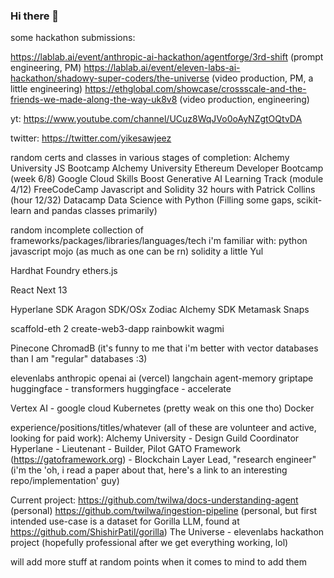 ### Hi there 👋

some hackathon submissions:

https://lablab.ai/event/anthropic-ai-hackathon/agentforge/3rd-shift (prompt engineering, PM)
https://lablab.ai/event/eleven-labs-ai-hackathon/shadowy-super-coders/the-universe (video production, PM, a little engineering)
https://ethglobal.com/showcase/crossscale-and-the-friends-we-made-along-the-way-uk8v8 (video production, engineering)

yt:
https://www.youtube.com/channel/UCuz8WqJVo0oAyNZgtOQtvDA

twitter:
https://twitter.com/yikesawjeez

random certs and classes in various stages of completion:
Alchemy University JS Bootcamp
Alchemy University Ethereum Developer Bootcamp (week 6/8)
Google Cloud Skills Boost Generative AI Learning Track (module 4/12)
FreeCodeCamp Javascript and Solidity 32 hours with Patrick Collins (hour 12/32)
Datacamp Data Science with Python (Filling some gaps, scikit-learn and pandas classes primarily)

random incomplete collection of frameworks/packages/libraries/languages/tech i'm familiar with:
python
javascript
mojo (as much as one can be rn)
solidity
a little Yul

Hardhat
Foundry
ethers.js

React
Next 13

Hyperlane SDK
Aragon SDK/OSx
Zodiac
Alchemy SDK
Metamask Snaps

scaffold-eth 2
create-web3-dapp
rainbowkit
wagmi

Pinecone
ChromadB  (it's funny to me that i'm better with vector databases than I am "regular" databases :3)

elevenlabs
anthropic
openai
ai (vercel)
langchain
agent-memory
griptape
huggingface - transformers
huggingface - accelerate

Vertex AI - google cloud
Kubernetes (pretty weak on this one tho)
Docker

experience/positions/titles/whatever (all of these are volunteer and active, looking for paid work):
Alchemy University - Design Guild Coordinator
Hyperlane - Lieutenant - Builder, Pilot
GATO Framework (https://gatoframework.org) - Blockchain Layer Lead, "research engineer" (i'm the 'oh, i read a paper about that, here's a link to an interesting repo/implementation' guy)

Current project:
https://github.com/twilwa/docs-understanding-agent (personal)
https://github.com/twilwa/ingestion-pipeline (personal, but first intended use-case is a dataset for Gorilla LLM, found at https://github.com/ShishirPatil/gorilla)
The Universe - elevenlabs hackathon project (hopefully professional after we get everything working, lol)

will add more stuff at random points when it comes to mind to add them



<!--
**twilwa/twilwa** is a ✨ _special_ ✨ repository because its `README.md` (this file) appears on your GitHub profile.

Here are some ideas to get you started:

- 🔭 I’m currently working on ...
- 🌱 I’m currently learning ...
- 👯 I’m looking to collaborate on ...
- 🤔 I’m looking for help with ...
- 💬 Ask me about ...
- 📫 How to reach me: ...
- 😄 Pronouns: ...
- ⚡ Fun fact: ...
-->
